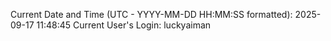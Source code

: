 Current Date and Time (UTC - YYYY-MM-DD HH:MM:SS formatted): 2025-09-17 11:48:45
Current User's Login: luckyaiman
